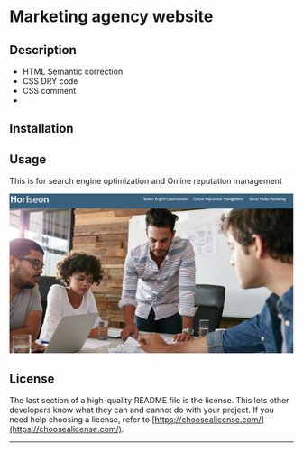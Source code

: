 # Marketing agency website

## Description

- HTML Semantic correction
- CSS DRY code
- CSS comment
- 

## Installation


## Usage
This is for search engine optimization and Online reputation management

![alt "Screenshot of finsihed project"](assets/images/Screenshot.jpg)


## License

The last section of a high-quality README file is the license. This lets other developers know what they can and cannot do with your project. If you need help choosing a license, refer to [https://choosealicense.com/](https://choosealicense.com/).

---
